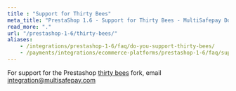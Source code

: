 ```yaml
---
title : "Support for Thirty Bees"
meta_title: "PrestaShop 1.6 - Support for Thirty Bees - MultiSafepay Docs"
read_more: "."
url: "/prestashop-1-6/thirty-bees/"
aliases: 
    - /integrations/prestashop-1-6/faq/do-you-support-thirty-bees/
    - /payments/integrations/ecommerce-platforms/prestashop-1-6/faq/support-for-thirty-bees/
---
```

For support for the Prestashop [thirty bees](https://thirtybees.com/blog/what-is-thirty-bees) fork, email <integration@multisafepay.com>
